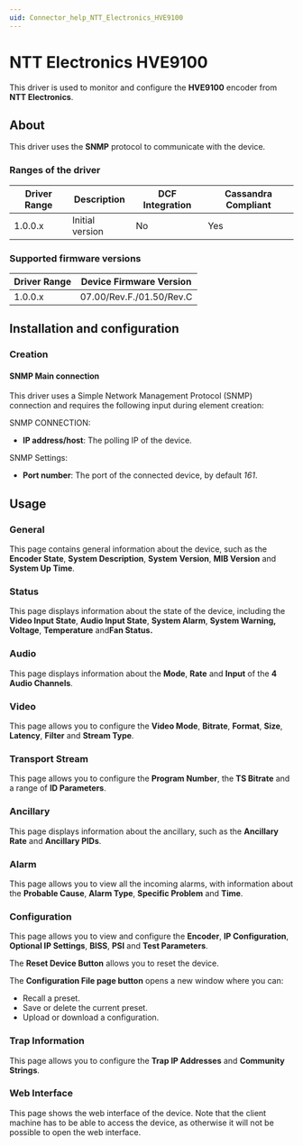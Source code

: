 ```yaml
---
uid: Connector_help_NTT_Electronics_HVE9100
---
```


# NTT Electronics HVE9100

This driver is used to monitor and configure the **HVE9100** encoder from **NTT Electronics**.

## About

This driver uses the **SNMP** protocol to communicate with the device.

### Ranges of the driver

| **Driver Range** | **Description** | **DCF Integration** | **Cassandra Compliant** |
|------------------|-----------------|---------------------|-------------------------|
| 1.0.0.x          | Initial version | No                  | Yes                     |

### Supported firmware versions

| **Driver Range** | **Device Firmware Version** |
|------------------|-----------------------------|
| 1.0.0.x          | 07.00/Rev.F./01.50/Rev.C    |

## Installation and configuration

### Creation

#### SNMP Main connection

This driver uses a Simple Network Management Protocol (SNMP) connection and requires the following input during element creation:

SNMP CONNECTION:

- **IP address/host**: The polling IP of the device.

SNMP Settings:

- **Port number**: The port of the connected device, by default *161*.

## Usage

### General

This page contains general information about the device, such as the **Encoder State**, **System Description**, **System** **Version**, **MIB Version** and **System Up Time**.

### Status

This page displays information about the state of the device, including the **Video Input State**, **Audio Input State**, **System Alarm**, **System Warning, Voltage**, **Temperature** and**Fan Status.**

### Audio

This page displays information about the **Mode**, **Rate** and **Input** of the **4 Audio Channels**.

### Video

This page allows you to configure the **Video Mode**, **Bitrate**, **Format**, **Size**, **Latency**, **Filter** and **Stream Type**.

### Transport Stream

This page allows you to configure the **Program Number**, the **TS Bitrate** and a range of **ID Parameters**.

### Ancillary

This page displays information about the ancillary, such as the **Ancillary Rate** and **Ancillary PIDs**.

### Alarm

This page allows you to view all the incoming alarms, with information about the **Probable Cause**, **Alarm Type**, **Specific Problem** and **Time**.

### Configuration

This page allows you to view and configure the **Encoder**, **IP Configuration**, **Optional IP Settings**, **BISS**, **PSI** and **Test Parameters**.

The **Reset Device Button** allows you to reset the device.

The **Configuration File page button** opens a new window where you can:

- Recall a preset.
- Save or delete the current preset.
- Upload or download a configuration.

### Trap Information

This page allows you to configure the **Trap IP Addresses** and **Community Strings**.

### Web Interface

This page shows the web interface of the device. Note that the client machine has to be able to access the device, as otherwise it will not be possible to open the web interface.
